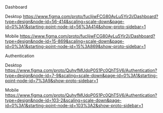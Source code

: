 Dashboard

Desktop
https://www.figma.com/proto/fuclijwFCG80AyLu5Yir2j/Dashboard?type=design&node-id=56-414&scaling=scale-down&page-id=0%3A1&starting-point-node-id=56%3A414&show-proto-sidebar=1

Mobile
https://www.figma.com/proto/fuclijwFCG80AyLu5Yir2j/Dashboard?type=design&node-id=15-869&scaling=scale-down&page-id=0%3A1&starting-point-node-id=15%3A869&show-proto-sidebar=1


Authentication

Desktop
https://www.figma.com/proto/QuhyfMUdoP0S1Pc0QhT5V6/Authentication?type=design&node-id=7-9&scaling=scale-down&page-id=0%3A1&starting-point-node-id=7%3A9&show-proto-sidebar=1

Mobile
https://www.figma.com/proto/QuhyfMUdoP0S1Pc0QhT5V6/Authentication?type=design&node-id=103-2&scaling=scale-down&page-id=0%3A1&starting-point-node-id=103%3A2&show-proto-sidebar=1
